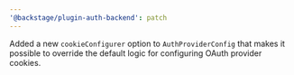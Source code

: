 ```yaml
---
'@backstage/plugin-auth-backend': patch
---
```


Added a new `cookieConfigurer` option to `AuthProviderConfig` that makes it possible to override the default logic for configuring OAuth provider cookies.
